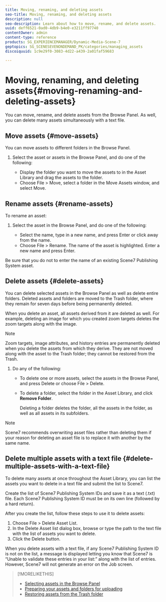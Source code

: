 ```yaml
---
title: Moving, renaming, and deleting assets
seo-title: Moving, renaming, and deleting assets
description: null
seo-description: Learn about how to move, rename, and delete assets.
uuid: deff6521-0ad0-4db9-b4e0-e3211ff97740
contentOwner: admin
content-type: reference
products: SG_EXPERIENCEMANAGER/Dynamic-Media-Scene-7
geptopics: SG_SCENESEVENONDEMAND_PK/categories/managing_assets
discoiquuid: 1c9e29f0-3083-4d22-a439-2a01faf59683

---
```


# Moving, renaming, and deleting assets{#moving-renaming-and-deleting-assets}

You can move, rename, and delete assets from the Browse Panel. As well, you can delete many assets simultaneously with a text file.

## Move assets {#move-assets}

You can move assets to different folders in the Browse Panel.

1. Select the asset or assets in the Browse Panel, and do one of the following:

    * Display the folder you want to move the assets to in the Asset Library and drag the assets to the folder.
    * Choose File &gt; Move, select a folder in the Move Assets window, and select Move.

## Rename assets {#rename-assets}

To rename an asset:

1. Select the asset in the Browse Panel, and do one of the following:

    * Select the name, type in a new name, and press Enter or click away from the name.
    * Choose File &gt; Rename. The name of the asset is highlighted. Enter a new name and press Enter.

Be sure that you do not to enter the name of an existing Scene7 Publishing System asset.

## Delete assets {#delete-assets}

You can delete selected assets in the Browse Panel as well as delete entire folders. Deleted assets and folders are moved to the Trash folder, where they remain for seven days before being permanently deleted.

When you delete an asset, all assets derived from it are deleted as well. For example, deleting an image for which you created zoom targets deletes the zoom targets along with the image.

>[!NOTE]
>
>Zoom targets, image attributes, and history entries are permanently deleted when you delete the assets from which they derive. They are not moved along with the asset to the Trash folder; they cannot be restored from the Trash.

1. Do any of the following:

    * To delete one or more assets, select the assets in the Browse Panel, and press Delete or choose File &gt; Delete.
    * To delete a folder, select the folder in the Asset Library, and click **Remove Folder**.

      Deleting a folder deletes the folder, all the assets in the folder, as well as all assets in its subfolders.

>[!NOTE]
>
>Scene7 recommends overwriting asset files rather than deleting them if your reason for deleting an asset file is to replace it with another by the same name.

## Delete multiple assets with a text file {#delete-multiple-assets-with-a-text-file}

To delete many assets at once throughout the Asset Library, you can list the assets you want to delete in a text file and submit the list to Scene7.

Create the list of Scene7 Publishing System IDs and save it as a text (.txt) file. Each Scene7 Publishing System ID must be on its own line (followed by a hard return).

After you create the list, follow these steps to use it to delete assets:

1. Choose File &gt; Delete Asset List.
1. In the Delete Asset list dialog box, browse or type the path to the text file with the list of assets you want to delete.
1. Click the Delete button.

When you delete assets with a text file, if any Scene7 Publishing System ID is not on the list, a message is displayed letting you know that Scene7 is “Unable to validate these entries in your list:” along with the list of entries. However, Scene7 will not generate an error on the Job screen.

>[!MORELIKETHIS]
>
>* [Selecting assets in the Browse Panel](selecting-assets-browse-panel.md#selecting_assets_in_the_browse_panel)
>* [Preparing your assets and folders for uploading](uploading-files.md#preparing_your_assets_and_folders_for_uploading)
>* [Restoring assets from the Trash folder](trash-folder.md#restoring_assets_from_the_trash_folder)
